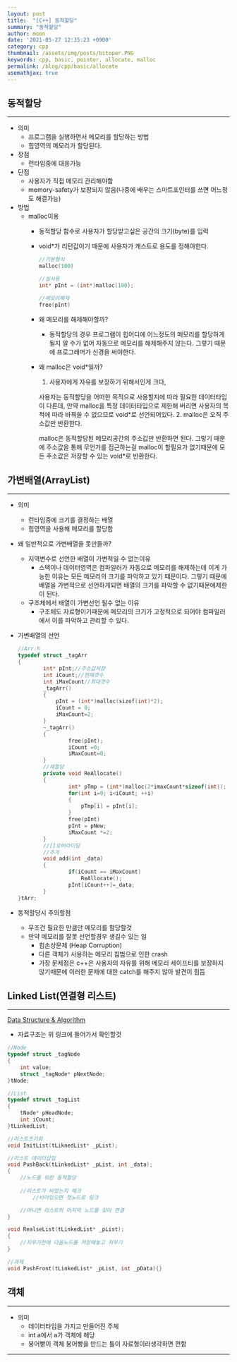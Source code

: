 ```yaml
---
layout: post
title:  "[C++] 동적할당"
summary: "동적할당"
author: moon
date: '2021-05-27 12:35:23 +0900'
category: cpp
thumbnail: /assets/img/posts/bitoper.PNG
keywords: cpp, basic, pointer, allocate, malloc
permalink: /blog/cpp/basic/allocate
usemathjax: true
---
```


## 동적할당

---

- 의미
    - 프로그램을 실행하면서 메모리를 할당하는 방법
    - 힙영역의 메모리가 할당된다.
- 장점
    - 런타임중에 대응가능
- 단점
    - 사용자가 직접 메모리 관리해야함
    - memory-safety가 보장되지 않음(나중에 배우는 스마트포인터를 쓰면 어느정도 해결가능)
- 방법
    - malloc이용
        - 동적할당 함수로 사용자가 할당받고싶은 공간의 크기(byte)를 입력
        - void*가 리턴값이기 때문에 사용자가 캐스트로 용도를 정해야한다.

            ```cpp
            //기본형식
            malloc(100)

            //실사용
            int* pInt = (int*)malloc(100);

            //메모리해제
            free(pInt)
            ```

        - 왜 메모리를 해제해야할까?
            - 동적할당의 경우 프로그램이 힙어디에 어느정도의 메모리를 할당하게될지 알 수가 없어 자동으로 메모리를 해제해주지 않는다. 그렇기 때문에 프로그래머가 신경을 써야한다.
        - 왜 malloc은 void*일까?
            1. 사용자에게 자유를 보장하기 위해서인게 크다, 

            사용자는 동적할당을 어떠한 목적으로 사용할지에 따라 필요한 데이터타입이 다른데, 만약 malloc을 특정 데이터타입으로 제한해 버리면 사용자의 목적에 따라 바꿔쓸 수 없으므로 void*로 선언되어있다.
            2. malloc은 오직 주소값만 반환한다.

            malloc은 동적할당된 메모리공간의 주소값만 반환하면 된다. 그렇기 때문에 주소값을 통해 무언가를 접근하는걸 malloc이 할필요가 없기때문에 모든 주소값은 저장할 수 있는 void*로 반환한다.

## 가변배열(ArrayList)

---

- 의미
    - 런타임중에 크기를 결정하는 배열
    - 힙영역을 사용해 메모리를 할당함
- 왜 일반적으로 가변배열을 못만들까?
    - 지역변수로 선언한 배열이 가변적일 수 없는이유
        - 스택이나 데이터영역은 컴파일러가 자동으로 메모리를 해제하는데 이게 가능한 이유는
        모든 메모리의 크기를 파악하고 있기 때문이다. 그렇기 때문에 배열을 가변적으로 선언하게되면 배열의 크기를 파악할 수 없기때문에제한이 된다.
    - 구조체에서 배열이 가변선언 될수 없는 이유
        - 구조체도 자료형이기때문에 메모리의 크기가 고정적으로 되어야 컴파일러에서 이를 파악하고 관리할 수 있다.
- 가변배열의 선언

    ```cpp
    //Arr.h
    typedef struct _tagArr
    {
    		int* pInt;//주소값저장
    		int iCount;//현재갯수
    		int iMaxCount//최대갯수
    		_tagArr()
    		{
    			pInt = (int*)malloc(sizof(int)*2);
    			iCount = 0;
    			iMaxCount=2;
    		}
    		~_tagArr()
    		{
    				free(pInt);
    				iCount =0;
    				iMaxCount=0;
    		}
    		//재할당
    		private void ReAllocate()
    		{
    				int* pTmp = (int*)malloc(2*imaxCount*sizeof(int));
    				for(int i=0; i<iCount; ++i)
    				{
    					pTmp[i] = pInt[i];
    				}
    				free(pInt)
    				pInt = pNew;
    				iMaxCount *=2;
    		}
    		//[]오버라이딩
    		//추가
    		void add(int _data)
    		{
    				if(iCount == iMaxCount)
    					ReAllocate();
    				pInt[iCount++]=_data;
    		}
    }tArr;
    ```

- 동적할당시 주의할점
    - 무조건 필요한 만큼만 메모리를 할당할것
    - 만약 메모리를 잘못 선언할경우 생길수 있는 일
        - 힙손상문제 (Heap Corruption)
        - 다른 객체가 사용하는 메모리 침범으로 인한 crash
        - 가장 문제점은 c++은 사용자의 자유를 위해 메모리 세이프티를 보장하지 않기때문에 이러한 문제에 대한 catch를 해주지 않아 발견이 힘듬

## Linked List(연결형 리스트)

---

[Data Structure & Algorithm](https://www.notion.so/Data-Structure-Algorithm-a798bffa34bb494b9376c02e74a2ad8b)

- 자료구조는 위 링크에 들어가서 확인할것

```cpp
//Node
typedef struct _tagNode
{
	int value;
	struct _tagNode* pNextNode;
}tNode;

//List
typedef struct _tagList
{
	tNode* pHeadNode;
	int iCount;
}tLinkedList;

//리스트초기화
void InitList(tLiknedList* _pList);

//리스트 데이터삽입
void PushBack(tLinkedList* _pList, int _data);
{
	//노드를 위한 동적할당
	
	//리스트가 비었는지 체크
		//비어있으면 첫노드로 링크

	//아니면 리스트의 마지막 노드를 찾아 연결	
}

void RealseList(tLinkedList* _pList);
{
	//지우기전에 다음노드를 저장해놓고 지우기
}

//과제 
void PushFront(tLinkedList* _pList, int _pData){}
```

## 객체

---

- 의미
    - 데이터타입을 가지고 만들어진 주체
    - int a에서 a가 객체에 해당
    - 붕어빵이 객체 붕어빵을 만드는 틀이 자료형이라생각하면 편함

---

